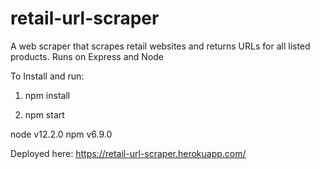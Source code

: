 # retail-url-scraper
A web scraper that scrapes retail websites and returns URLs for all listed products. Runs on Express and Node

To Install and run:

1. npm install

2. npm start


node v12.2.0
npm v6.9.0

Deployed here: https://retail-url-scraper.herokuapp.com/
